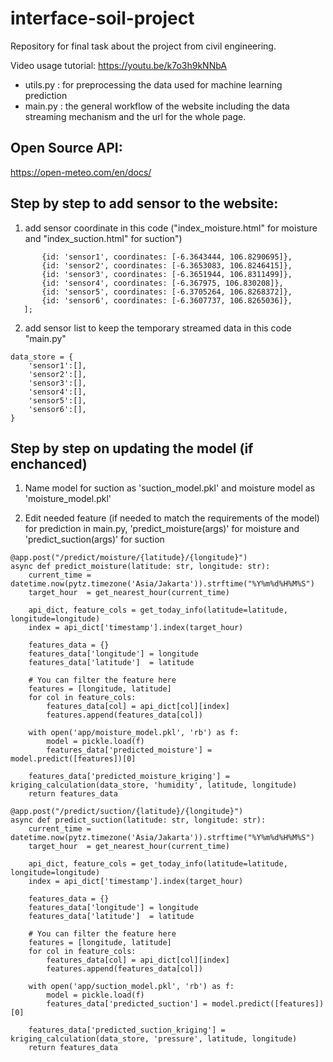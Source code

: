 # interface-soil-project
Repository for final task about the project from civil engineering.

Video usage tutorial: https://youtu.be/k7o3h9kNNbA

* utils.py : for preprocessing the data used for machine learning prediction
* main.py  : the general workflow of the website including the data streaming mechanism and the url for the whole page.

## Open Source API:
https://open-meteo.com/en/docs/

## Step by step to add sensor to the website:
1. add sensor coordinate in this code ("index_moisture.html" for moisture and "index_suction.html" for suction")
 ```var markerCoordinates = [
        {id: 'sensor1', coordinates: [-6.3643444, 106.8290695]},
        {id: 'sensor2', coordinates: [-6.3653083, 106.8246415]},
        {id: 'sensor3', coordinates: [-6.3651944, 106.8311499]},
        {id: 'sensor4', coordinates: [-6.367975, 106.830208]},
        {id: 'sensor5', coordinates: [-6.3705264, 106.8268372]},
        {id: 'sensor6', coordinates: [-6.3607737, 106.8265036]},
    ];
```

2. add sensor list to keep the temporary streamed data in this code "main.py"
```
data_store = {
    'sensor1':[], 
    'sensor2':[], 
    'sensor3':[], 
    'sensor4':[], 
    'sensor5':[],
    'sensor6':[], 
}
```

## Step by step on updating the model (if enchanced)
1. Name model for suction as 'suction_model.pkl' and moisture model as 'moisture_model.pkl'

2. Edit needed feature (if needed to match the requirements of the model) for prediction in main.py, 'predict_moisture(args)' for moisture and 'predict_suction(args)' for suction
```
@app.post("/predict/moisture/{latitude}/{longitude}")
async def predict_moisture(latitude: str, longitude: str):
    current_time = datetime.now(pytz.timezone('Asia/Jakarta')).strftime("%Y%m%d%H%M%S")
    target_hour  = get_nearest_hour(current_time)
    
    api_dict, feature_cols = get_today_info(latitude=latitude, longitude=longitude)
    index = api_dict['timestamp'].index(target_hour)

    features_data = {}
    features_data['longitude'] = longitude
    features_data['latitude']  = latitude

    # You can filter the feature here
    features = [longitude, latitude]
    for col in feature_cols:
        features_data[col] = api_dict[col][index]
        features.append(features_data[col])

    with open('app/moisture_model.pkl', 'rb') as f:
        model = pickle.load(f)
        features_data['predicted_moisture'] = model.predict([features])[0]
    
    features_data['predicted_moisture_kriging'] = kriging_calculation(data_store, 'humidity', latitude, longitude)
    return features_data

@app.post("/predict/suction/{latitude}/{longitude}")
async def predict_suction(latitude: str, longitude: str):
    current_time = datetime.now(pytz.timezone('Asia/Jakarta')).strftime("%Y%m%d%H%M%S")
    target_hour  = get_nearest_hour(current_time)
    
    api_dict, feature_cols = get_today_info(latitude=latitude, longitude=longitude)
    index = api_dict['timestamp'].index(target_hour)

    features_data = {}
    features_data['longitude'] = longitude
    features_data['latitude']  = latitude

    # You can filter the feature here
    features = [longitude, latitude]
    for col in feature_cols:
        features_data[col] = api_dict[col][index]
        features.append(features_data[col])

    with open('app/suction_model.pkl', 'rb') as f:
        model = pickle.load(f)
        features_data['predicted_suction'] = model.predict([features])[0]
    
    features_data['predicted_suction_kriging'] = kriging_calculation(data_store, 'pressure', latitude, longitude)
    return features_data
```
